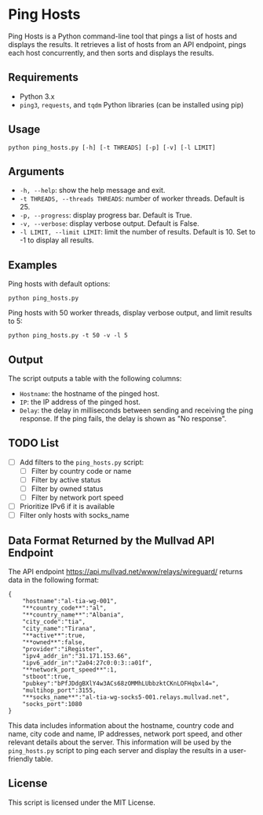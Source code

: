 # Ping Hosts

Ping Hosts is a Python command-line tool that pings a list of hosts and displays the results. It retrieves a list of hosts from an API endpoint, pings each host concurrently, and then sorts and displays the results.

## Requirements

* Python 3.x
* `ping3`, `requests`, and `tqdm` Python libraries (can be installed using pip)

## Usage

```
python ping_hosts.py [-h] [-t THREADS] [-p] [-v] [-l LIMIT]
```

## Arguments

* `-h, --help`: show the help message and exit.
* `-t THREADS, --threads THREADS`: number of worker threads. Default is 25.
* `-p, --progress`: display progress bar. Default is True.
* `-v, --verbose`: display verbose output. Default is False.
* `-l LIMIT, --limit LIMIT`: limit the number of results. Default is 10. Set to -1 to display all results.

## Examples

Ping hosts with default options:

```
python ping_hosts.py
```

Ping hosts with 50 worker threads, display verbose output, and limit results to 5:

```
python ping_hosts.py -t 50 -v -l 5
```

## Output

The script outputs a table with the following columns:

* `Hostname`: the hostname of the pinged host.
* `IP`: the IP address of the pinged host.
* `Delay`: the delay in milliseconds between sending and receiving the ping response. If the ping fails, the delay is shown as "No response".

## TODO List

- [ ] Add filters to the `ping_hosts.py` script:
  - [ ] Filter by country code or name
  - [ ] Filter by active status
  - [ ] Filter by owned status
  - [ ] Filter by network port speed
- [ ] Prioritize IPv6 if it is available
- [ ] Filter only hosts with socks_name

## Data Format Returned by the Mullvad API Endpoint

The API endpoint https://api.mullvad.net/www/relays/wireguard/ returns data in the following format:

```
{
    "hostname":"al-tia-wg-001",
    "**country_code**":"al",
    "**country_name**":"Albania",
    "city_code":"tia",
    "city_name":"Tirana",
    "**active**":true,
    "**owned**":false,
    "provider":"iRegister",
    "ipv4_addr_in":"31.171.153.66",
    "ipv6_addr_in":"2a04:27c0:0:3::a01f",
    "**network_port_speed**":1,
    "stboot":true,
    "pubkey":"bPfJDdgBXlY4w3ACs68zOMMhLUbbzktCKnLOFHqbxl4=",
    "multihop_port":3155,
    "**socks_name**":"al-tia-wg-socks5-001.relays.mullvad.net",
    "socks_port":1080
}
```

This data includes information about the hostname, country code and name, city code and name, IP addresses, network port speed, and other relevant details about the server. This information will be used by the `ping_hosts.py` script to ping each server and display the results in a user-friendly table.

## License

This script is licensed under the MIT License.
